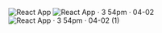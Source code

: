 ![React App](https://github.com/atripathi01/carboncell/assets/70162515/49123275-16f1-455c-868b-1b07e8d57b39)
![React App · 3 54pm · 04-02](https://github.com/atripathi01/carboncell/assets/70162515/20f40441-7192-4417-8183-bfa2c1afed1c)
![React App · 3 54pm · 04-02 (1)](https://github.com/atripathi01/carboncell/assets/70162515/4e5124b9-ff49-48d4-a505-6c9670e2b9fa)
